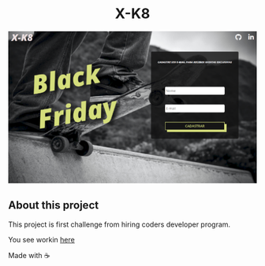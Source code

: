 
<h1 align="center">
   <strong>X-K8</strong>
</h1>

<p>
    <img alt="X-K8" src="./assets/images/banner.png">
</p>

## About this project

This project is first challenge from hiring coders developer program.

You see workin [here]()

 Made with ☕